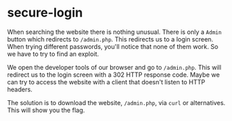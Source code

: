 # secure-login

When searching the website there is nothing unusual. There is only a `Admin` button which redirects to `/admin.php`. This redirects us to a login screen. When trying different passwords, you'll notice that none of them work. So we have to try to find an exploit.

We open the developer tools of our browser and go to `/admin.php`. This will redirect us to the login screen with a 302 HTTP response code.
Maybe we can try to access the website with a client that doesn't listen to HTTP headers.

The solution is to download the website, `/admin.php`, via `curl` or alternatives. This will show you the flag.